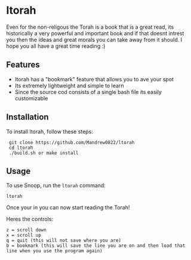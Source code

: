 # ltorah

Even for the non-religous the Torah is a book that is a great read, its historically a very powerful and important book and if that doesnt intrest you then the ideas and great morals you can take away from it should. I hope you all have a great time reading :)

## Features

- ltorah has a "bookmark" feature that allows you to ave your spot
- Its extremely lightweight and simple to learn
- Since the source cod consists of a single bash file its easily customizable

## Installation

To install ltorah, follow these steps:

     git clone https://github.com/Mandrew0822/ltorah
     cd ltorah
     ./build.sh or make install

## Usage

To use Snoop, run the `ltorah` command:

    ltorah

Once your in you can now start reading the Torah!

Heres the controls:

    z = scroll down
    x = scroll up
    q = quit (this will not save where you are)
    b = bookmark (this will save the line you are on and then load that line when you use the program again)
    
    

